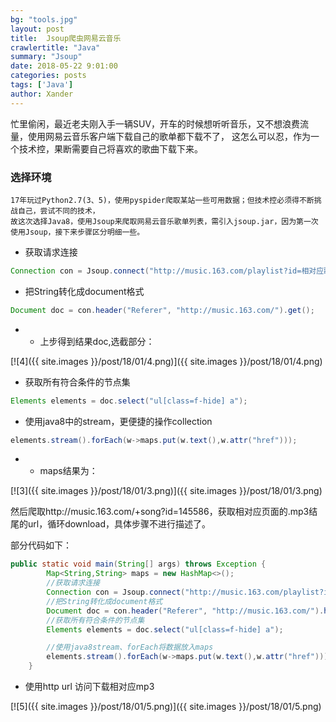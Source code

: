 ```yaml
---
bg: "tools.jpg"
layout: post
title:  Jsoup爬虫网易云音乐
crawlertitle: "Java"
summary: "Jsoup"
date: 2018-05-22 9:01:00
categories: posts
tags: ['Java']
author: Xander
---
```


忙里偷闲，最近老夫刚入手一辆SUV，开车的时候想听听音乐，又不想浪费流量，使用网易云音乐客户端下载自己的歌单都下载不了，
这怎么可以忍，作为一个技术控，果断需要自己将喜欢的歌曲下载下来。


### 选择环境

```text
17年玩过Python2.7(3、5)，使用pyspider爬取某站一些可用数据；但技术控必须得不断挑战自己，尝试不同的技术，
故这次选择Java8，使用Jsoup来爬取网易云音乐歌单列表，需引入jsoup.jar，因为第一次使用Jsoup，接下来步骤区分明细一些。
```

* 获取请求连接
```java
Connection con = Jsoup.connect("http://music.163.com/playlist?id=相对应歌单id");
```

* 把String转化成document格式
```java
Document doc = con.header("Referer", "http://music.163.com/").get();
```

* * 上步得到结果doc,选截部分：

[![4]({{ site.images }}/post/18/01/4.png)]({{ site.images }}/post/18/01/4.png)

* 获取所有符合条件的节点集
```java 
Elements elements = doc.select("ul[class=f-hide] a");
```

* 使用java8中的stream，更便捷的操作collection
```java 
elements.stream().forEach(w->maps.put(w.text(),w.attr("href")));
```

* * maps结果为：

[![3]({{ site.images }}/post/18/01/3.png)]({{ site.images }}/post/18/01/3.png)

然后爬取http://music.163.com/+song?id=145586，获取相对应页面的.mp3结尾的url，循环download，具体步骤不进行描述了。

部分代码如下：
```java 
public static void main(String[] args) throws Exception {
        Map<String,String> maps = new HashMap<>();
        //获取请求连接
        Connection con = Jsoup.connect("http://music.163.com/playlist?id=362498513");
        //把String转化成document格式
        Document doc = con.header("Referer", "http://music.163.com/").header("Host", "music.163.com").get();
        //获取所有符合条件的节点集
        Elements elements = doc.select("ul[class=f-hide] a");

        //使用java8stream、forEach将数据放入maps
        elements.stream().forEach(w->maps.put(w.text(),w.attr("href")));
    }
```

* 使用http url 访问下载相对应mp3

[![5]({{ site.images }}/post/18/01/5.png)]({{ site.images }}/post/18/01/5.png)








